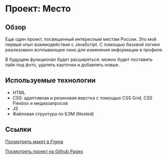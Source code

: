 # Проект: Место

## Обзор

Еще один проект, посвященный интересным местам России. Это мой первый опыт взаимодействия с JavaScript. С помощью базовой логики реализовано всплывающее окно для изменения информации в профиле.


В будущем функционал будет расширяться: можно будет поставить лайк под фото, удалять карточки и добавлять новые.


## Используемые технологии

* HTML
* CSS: адаптивная и резиновая верстка с помощью CSS Grid, CSS Flexbox и медиазапросов
* JS
* Файловая структура по БЭМ (Nested)


## Ссылки

 [Посмотреть макет в Figma](https://www.figma.com/file/2cn9N9jSkmxD84oJik7xL7/JavaScript.-Sprint-4?node-id=0%3A1)


 [Посмотреть проект на Github Pages](https://valeriiasidorova.github.io/mesto/)